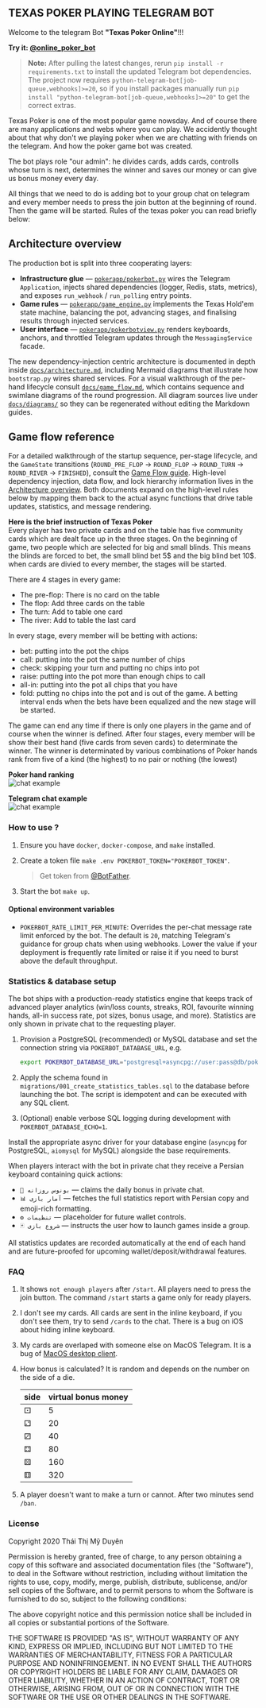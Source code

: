 ## TEXAS POKER PLAYING TELEGRAM BOT

Welcome to the telegram Bot **"Texas Poker Online"**!!!

**Try it: [@online_poker_bot](https://t.me/online_poker_bot)**

> **Note:** After pulling the latest changes, rerun `pip install -r requirements.txt` to install the updated Telegram bot dependencies. The project now requires `python-telegram-bot[job-queue,webhooks]>=20`, so if you install packages manually run `pip install "python-telegram-bot[job-queue,webhooks]>=20"` to get the correct extras.

Texas Poker is one of the most popular game nowsday. And of course there are many applications and webs where you can play. We accidently thought about that why don't we playing poker when we are chatting with friends on the telegram. And how the poker game bot was created.

The bot plays role "our admin": he divides cards, adds cards, controlls whose turn is next, determines the winner and saves our money or can give us bonus money every day.

All things that we need to do is adding bot to your group chat on telegram and every member needs to press the join button at the beginning of round. Then the game will be started. Rules of the texas poker you can read briefly below:

## Architecture overview

The production bot is split into three cooperating layers:

- **Infrastructure glue** — [`pokerapp/pokerbot.py`](pokerapp/pokerbot.py) wires the
  Telegram `Application`, injects shared dependencies (logger, Redis, stats,
  metrics), and exposes `run_webhook` / `run_polling` entry points.
- **Game rules** — [`pokerapp/game_engine.py`](pokerapp/game_engine.py) implements
  the Texas Hold'em state machine, balancing the pot, advancing stages, and
  finalising results through injected services.
- **User interface** — [`pokerapp/pokerbotview.py`](pokerapp/pokerbotview.py)
  renders keyboards, anchors, and throttled Telegram updates through the
  `MessagingService` facade.

The new dependency-injection centric architecture is documented in depth inside
[`docs/architecture.md`](docs/architecture.md), including Mermaid diagrams that
illustrate how `bootstrap.py` wires shared services. For a visual walkthrough of
the per-hand lifecycle consult [`docs/game_flow.md`](docs/game_flow.md), which
contains sequence and swimlane diagrams of the round progression. All diagram
sources live under [`docs/diagrams/`](docs/diagrams) so they can be regenerated
without editing the Markdown guides.

## Game flow reference

For a detailed walkthrough of the startup sequence, per-stage lifecycle, and the
`GameState` transitions (`ROUND_PRE_FLOP` → `ROUND_FLOP` → `ROUND_TURN` →
`ROUND_RIVER` → `FINISHED`), consult the [Game Flow guide](docs/game_flow.md).
High-level dependency injection, data flow, and lock hierarchy information lives
in the [Architecture overview](docs/architecture.md). Both documents expand on
the high-level rules below by mapping them back to the actual async functions
that drive table updates, statistics, and message rendering.

**Here is the brief instruction of Texas Poker**\
Every player has two private cards and on the table has five community cards which are dealt face up in the three stages.
On the beginning of game, two people which are selected for big and small blinds. This means the blinds are forced to bet, the small blind bet 5\$ and the big blind bet 10\$.
when cards are divied to every member, the stages will be started.

There are 4 stages in every game:
- The pre-flop: There is no card on the table
- The flop: Add three cards on the table
- The turn: Add to table one card 
- The river: Add to table the last card

In every stage, every member will be betting with actions:
- bet: putting into the pot the chips
- call: putting into the pot the same number of chips
- check: skipping your turn and putting no chips into pot
- raise: putting into the pot more than enough chips to call 
- all-in: putting into the pot all chips that you have
- fold: putting no chips into the pot and is out of the game.
A betting interval ends when the bets have been equalized and the new stage will be started.

The game can end any time if there is only one players in the game and of course when the winner is defined.
After four stages, every member will be show their best hand (five cards from seven cards) to determinate the winner.
The winner is determinated by various combinations of Poker hands rank from five of a kind (the highest) to no pair or nothing (the lowest) 

**Poker hand ranking**\
![chat example](https://raw.githubusercontent.com/thaithimyduyen/Poker-Telegram-Bot/master/assets/poker_hand.jpg "Chat example")

**Telegram chat example**\
![chat example](https://raw.githubusercontent.com/thaithimyduyen/Poker-Telegram-Bot/master/assets/chatexample.png "Chat example")

### How to use ?

1. Ensure you have `docker`, `docker-compose`, and `make` installed.
2. Create a token file `make .env POKERBOT_TOKEN="POKERBOT_TOKEN"`.

    > Get token from [@BotFather](https://telegram.me/BotFather).
3. Start the bot `make up`.

#### Optional environment variables

- `POKERBOT_RATE_LIMIT_PER_MINUTE`: Overrides the per-chat message rate limit
  enforced by the bot. The default is `20`, matching Telegram's guidance for
  group chats when using webhooks. Lower the value if your deployment is
  frequently rate limited or raise it if you need to burst above the default
  throughput.

### Statistics & database setup

The bot ships with a production-ready statistics engine that keeps track of
advanced player analytics (win/loss counts, streaks, ROI, favourite winning
hands, all-in success rate, pot sizes, bonus usage, and more). Statistics are
only shown in private chat to the requesting player.

1. Provision a PostgreSQL (recommended) or MySQL database and set the
   connection string via `POKERBOT_DATABASE_URL`, e.g.

   ```bash
   export POKERBOT_DATABASE_URL="postgresql+asyncpg://user:pass@db/pokerbot"
   ```

2. Apply the schema found in `migrations/001_create_statistics_tables.sql` to
   the database before launching the bot. The script is idempotent and can be
   executed with any SQL client.

3. (Optional) enable verbose SQL logging during development with
   `POKERBOT_DATABASE_ECHO=1`.

Install the appropriate async driver for your database engine (`asyncpg` for
PostgreSQL, `aiomysql` for MySQL) alongside the base requirements.

When players interact with the bot in private chat they receive a Persian
keyboard containing quick actions:

- `🎁 بونوس روزانه` — claims the daily bonus in private chat.
- `📊 آمار بازی` — fetches the full statistics report with Persian copy and
  emoji-rich formatting.
- `⚙️ تنظیمات` — placeholder for future wallet controls.
- `🃏 شروع بازی` — instructs the user how to launch games inside a group.

All statistics updates are recorded automatically at the end of each hand and
are future-proofed for upcoming wallet/deposit/withdrawal features.

### FAQ

1. It shows `not enough players` after `/start`.
   All players need to press the join button.
   The command `/start` starts a game only for ready players.
2. I don't see my cards.
   All cards are sent in the inline keyboard, if you don't see them, try
   to send `/cards` to the chat.
   There is a bug on iOS about hiding inline keyboard.
3. My cards are overlaped with someone else on MacOS Telegram.
   It is a bug of [MacOS desktop client](https://github.com/overtake/TelegramSwift/issues/575).
4. How bonus is calculated?
   It is random and depends on the number on the side of a die.

   | side | virtual bonus money |
   | ---- | ------------------- |
   | ⚀    | 5                   |
   | ⚁    | 20                  |
   | ⚂    | 40                  |
   | ⚃    | 80                  |
   | ⚄    | 160                 |
   | ⚅    | 320                 |
5. A player doesn't want to make a turn or cannot.
   After two minutes send `/ban`.

### License

Copyright 2020 Thái Thị Mỹ Duyên

Permission is hereby granted, free of charge, to any person obtaining a copy of this software and associated documentation files (the "Software"), to deal in the Software without restriction, including without limitation the rights to use, copy, modify, merge, publish, distribute, sublicense, and/or sell copies of the Software, and to permit persons to whom the Software is furnished to do so, subject to the following conditions:

The above copyright notice and this permission notice shall be included in all copies or substantial portions of the Software.

THE SOFTWARE IS PROVIDED "AS IS", WITHOUT WARRANTY OF ANY KIND, EXPRESS OR IMPLIED, INCLUDING BUT NOT LIMITED TO THE WARRANTIES OF MERCHANTABILITY, FITNESS FOR A PARTICULAR PURPOSE AND NONINFRINGEMENT. IN NO EVENT SHALL THE AUTHORS OR COPYRIGHT HOLDERS BE LIABLE FOR ANY CLAIM, DAMAGES OR OTHER LIABILITY, WHETHER IN AN ACTION OF CONTRACT, TORT OR OTHERWISE, ARISING FROM, OUT OF OR IN CONNECTION WITH THE SOFTWARE OR THE USE OR OTHER DEALINGS IN THE SOFTWARE.
